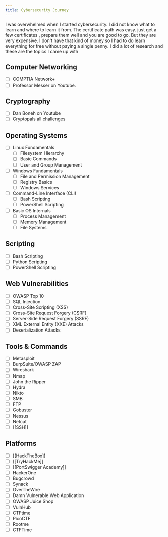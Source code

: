 ```yaml
---
title: Cybersecurity Journey
---
```

I was overwhelmed when I started cybersecurity. I did not know what to learn and where to learn it from. The certificate path was easy. just get a few certificates , prepare them well and you are good to go. But they are very expensive. I don't have that kind of money so I had to do learn everything for free without paying a single penny. I did a lot of research and these are the topics I came up with

## Computer Networking
- [ ] COMPTIA Network+
- [ ] Professor Messer on Youtube.
## Cryptography
- [ ] Dan Boneh on Youtube
- [ ] Cryptopals all challenges
## Operating Systems
- [ ] Linux Fundamentals
    - [ ] Filesystem Hierarchy
    - [ ] Basic Commands
    - [ ] User and Group Management
- [ ] Windows Fundamentals
    - [ ] File and Permission Management
    - [ ] Registry Basics
    - [ ] Windows Services
- [ ] Command-Line Interface (CLI)
    - [ ] Bash Scripting
    - [ ] PowerShell Scripting
- [ ] Basic OS Internals
    - [ ] Process Management
    - [ ] Memory Management
    - [ ] File Systems

## Scripting
- [ ] Bash Scripting
- [ ] Python Scripting
- [ ] PowerShell Scripting

## Web Vulnerabilities
- [ ] OWASP Top 10
- [ ] SQL Injection
- [ ] Cross-Site Scripting (XSS)
- [ ] Cross-Site Request Forgery (CSRF)
- [ ] Server-Side Request Forgery (SSRF)
- [ ] XML External Entity (XXE) Attacks
- [ ] Deserialization Attacks

## Tools & Commands
- [ ] Metasploit
- [ ] BurpSuite/OWASP ZAP
- [ ] Wireshark
- [ ] Nmap
- [ ] John the Ripper
- [ ] Hydra
- [ ] Nikto
- [ ] SMB
- [ ] FTP
- [ ] Gobuster
- [ ] Nessus
- [ ] Netcat
- [ ] [[SSH]]

## Platforms
- [ ] [[HackTheBox]]
- [ ] [[TryHackMe]]
- [ ] [[PortSwigger Academy]]
- [ ] HackerOne
- [ ] Bugcrowd
- [ ] Synack
- [ ] OverTheWire
- [ ] Damn Vulnerable Web Application
- [ ] OWASP Juice Shop
- [ ] VulnHub
- [ ] CTFtime
- [ ] PicoCTF
- [ ] Rootme
- [ ] CTFTime